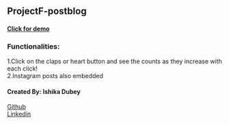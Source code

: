 ## ProjectF-postblog

#### [Click for demo](https://ishika1727.github.io/ProjectF-postblog/)

### Functionalities:
1.Click on the claps or heart button and see the counts as they increase with each click!<br>2.Instagram posts also embedded

#### Created By: Ishika Dubey
[Github](https://github.com/ishika1727) </br>
[Linkedin](https://www.linkedin.com/in/ishika1727)
